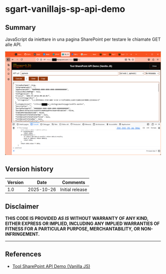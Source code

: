 # sgart-vanillajs-sp-api-demo

## Summary

JavaScript da iniettare in una pagina SharePoint per testare le chiamate GET alle API. 

![Icon](assets/sgart-vanillajs-sp-api-demo.png)


## Version history

| Version | Date       | Comments                         |
| ------- | -----------| -------------------------------- |
| 1.0     | 2025-10-26 | Initial release                  |

## Disclaimer

**THIS CODE IS PROVIDED _AS IS_ WITHOUT WARRANTY OF ANY KIND, EITHER EXPRESS OR IMPLIED, INCLUDING ANY IMPLIED WARRANTIES OF FITNESS FOR A PARTICULAR PURPOSE, MERCHANTABILITY, OR NON-INFRINGEMENT.**

---



## References

- [Tool SharePoint API Demo (Vanilla JS)](https://www.sgart.it/IT/informatica/tool-sharepoint-api-demo-vanilla-js/post)